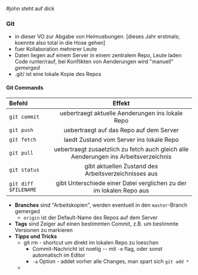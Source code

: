 #john steht auf dick
### Git

* in dieser VO zur Abgabe von Heimuebungen. [dieses Jahr erstmals; koennte also total in die Hose gehen]
* fuer Kollaboration mehrerer Leute
* Daten liegen auf einem Server in einem zentralem Repo, Leute laden Code runter/rauf, bei Konflikten von Aenderungen wird "manuell" *gemerged*
* .git/ ist eine lokale Kopie des Repos

#### Git Commands

Befehl | Effekt
 :--- | :---:
|```git commit``` |uebertraegt aktuelle Aenderungen ins lokale Repo
|```git push``` |uebertraegt auf das Repo auf dem Server
|```git fetch```| laedt Zustand vom Server ins lokale Repo
|```git pull``` |uebertraegt zusaetzlich zu fetch auch gleich alle Aenderungen ins Arbeitsverzeichnis
|```git status```|gibt aktuellen Zustand des Arbeitsverzeichnisses aus
|```git diff $FILENAME```|gibt Unterschiede einer Datei verglichen zu der im lokalen Repo aus

* **Branches** sind "Arbeitskopien", werden eventuell in den  ```master```-Branch gemerged
    * ```origin``` ist der Default-Name des Repos auf dem Server
* **Tags** sind Zeiger auf einen bestimmten Commit, z.B. um bestimmte Versionen zu markieren
* **Tipps und Tricks**
    * git rm - shortcut um direkt im lokalen Repo zu loeschen
        * Commit-Nachricht ist noetig -- mit ```-m``` flag, oder sonst automatisch im Editor
        * ```-a``` Option - addet vorher alle Changes, man spart sich ```git add *```
    *  
